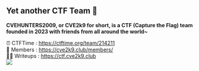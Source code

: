 ## Yet another CTF Team 🐾

**CVEHUNTERS2009, or CVE2k9 for short, is a CTF (Capture the Flag) team founded in 2023 with friends from all around the world~**
     
⏰ CTFTime : https://ctftime.org/team/214211    
🌈 Members : https://cve2k9.club/members/    
👩‍💻 Writeups : https://ctf.cve2k9.club    
<img src="https://cve2k9.club/logo.gif">
